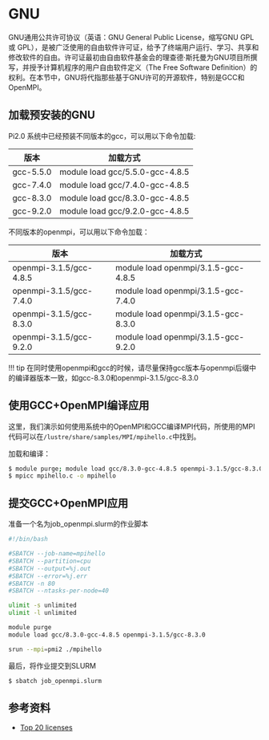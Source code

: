 # GNU

GNU通用公共许可协议（英语：GNU General Public License，缩写GNU GPL 或 GPL），是被广泛使用的自由软件许可证，给予了终端用户运行、学习、共享和修改软件的自由。许可证最初由自由软件基金会的理查德·斯托曼为GNU项目所撰写，并授予计算机程序的用户自由软件定义（The Free Software Definition）的权利。在本节中，GNU将代指那些基于GNU许可的开源软件，特别是GCC和OpenMPI。

## 加载预安装的GNU

Pi2.0 系统中已经预装不同版本的gcc，可以用以下命令加载: 

| 版本 | 加载方式 |
| ---- | ------ |
| gcc-5.5.0   | module load gcc/5.5.0-gcc-4.8.5 |
| gcc-7.4.0 | module load gcc/7.4.0-gcc-4.8.5 |
| gcc-8.3.0 | module load gcc/8.3.0-gcc-4.8.5 |
| gcc-9.2.0 | module load gcc/9.2.0-gcc-4.8.5 | 

不同版本的openmpi，可以用以下命令加载：

| 版本 | 加载方式 |
| ---- | ------ |
| openmpi-3.1.5/gcc-4.8.5   | module load openmpi/3.1.5-gcc-4.8.5 |
| openmpi-3.1.5/gcc-7.4.0 | module load openmpi/3.1.5-gcc-7.4.0 | 
| openmpi-3.1.5/gcc-8.3.0 | module load openmpi/3.1.5-gcc-8.3.0 |
| openmpi-3.1.5/gcc-9.2.0 | module load openmpi/3.1.5-gcc-9.2.0 |

!!! tip
    在同时使用openmpi和gcc的时候，请尽量保持gcc版本与openmpi后缀中的编译器版本一致，如gcc-8.3.0和openmpi-3.1.5/gcc-8.3.0

## 使用GCC+OpenMPI编译应用

这里，我们演示如何使用系统中的OpenMPI和GCC编译MPI代码，所使用的MPI代码可以在`/lustre/share/samples/MPI/mpihello.c`中找到。

加载和编译：

```bash
$ module purge; module load gcc/8.3.0-gcc-4.8.5 openmpi-3.1.5/gcc-8.3.0
$ mpicc mpihello.c -o mpihello
```

## 提交GCC+OpenMPI应用

准备一个名为job_openmpi.slurm的作业脚本

```bash
#!/bin/bash

#SBATCH --job-name=mpihello
#SBATCH --partition=cpu
#SBATCH --output=%j.out
#SBATCH --error=%j.err
#SBATCH -n 80
#SBATCH --ntasks-per-node=40

ulimit -s unlimited
ulimit -l unlimited

module purge
module load gcc/8.3.0-gcc-4.8.5 openmpi-3.1.5/gcc-8.3.0

srun --mpi=pmi2 ./mpihello
```

最后，将作业提交到SLURM

```bash
$ sbatch job_openmpi.slurm
```

## 参考资料

- [Top 20 licenses](https://web.archive.org/web/20160719043600/https://www.blackducksoftware.com/top-open-source-licenses)

